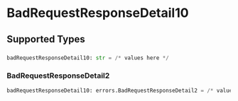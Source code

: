 # BadRequestResponseDetail10


## Supported Types

### 

```python
badRequestResponseDetail10: str = /* values here */
```

### BadRequestResponseDetail2

```python
badRequestResponseDetail10: errors.BadRequestResponseDetail2 = /* values here */
```

